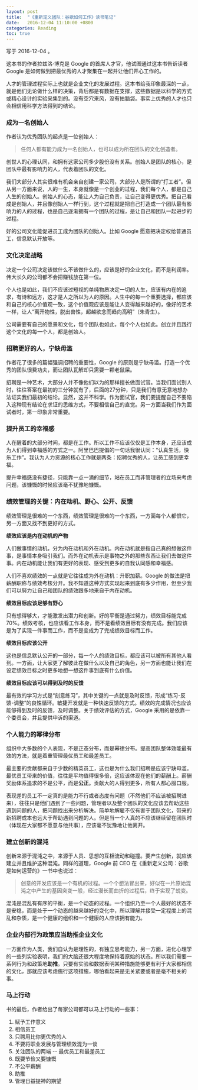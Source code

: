 ```yaml
---
layout: post
title:  "《重新定义团队：谷歌如何工作》读书笔记"
date:   2016-12-04 11:10:00 +0800
categories: Reading
toc: true
---
```


写于 2016-12-04 。

这本书的作者拉兹洛·博克是 Google 的首席人才官，他试图通过这本书告诉读者 Google 是如何做到把最优秀的人才聚集在一起并让他们开心工作的。

人才的管理过程实际上也就是企业文化的发展过程。这本书给我印象最深的一点，就是他们无论做什么样的决策，背后都是有数据在支撑，这些数据是以科学的方式或精心设计的实验采集到的。没有空穴来风，没有拍脑袋。事实上优秀的人才也只会相信用科学方法得到的结论。

### 成为一名创始人

作者认为优秀团队的起点是一位创始人：

> 任何人都有能力成为一名创始人，也可以成为所在团队的文化创造者。

创世人的心理认同，和拥有这家公司多少股份没有关系。创始人是团队的核心，是团队中最有影响力的人，代表着团队的文化。

我们大部分人其实很难有机会亲自创建一家公司，大部分人是所谓的“打工者”。但从另一方面来说，人的一生，本身就像是一个创业的过程，我们每个人，都是自己人生的创始人。创始人的心态，能让人为自己负责，让自己变得更优秀。把自己看成是创始人，并且像创始人一样行到，这个过程就是把自己打造成一个团队最有影响力的人的过程，也是自己逐渐拥有一个团队的过程，是让自己和团队一起进步的过程。

好的公司文化能促进员工成为团队的创始人。比如 Google 愿意把决定权给普通员工，信息默认开放等。

### 文化决定战略

决定一个公司决定该做什么不该做什么的，应该是好的企业文化，而不是利润率。伟大长久的公司都不会把赚钱放在第一位。

个人也是如此，我们不应该过短视的单纯物质决定一切的人生，应该有内在的追求，有诗和远方，这才是人之所以为人的原因。人生中的每一个重要选择，都应该和自己的核心价值观一致，这个价值观应该是能让人变得越来越好的，像好的艺术一样，让人“离开物性，脱出兽性，超越欲念而趋向高明”（朱青生）。

公司需要有自己的愿景和文化，每个团队也如此，每个个人也如此。创立并且践行这个文化的每一个人，都是创始人。

### 招聘更好的人，宁缺毋滥

作者花了很多的篇幅强调招聘的重要性，Google 的原则是宁缺毋滥。打造一个优秀的团队很费功夫，而让团队瓦解却只需要一颗老鼠屎。

招聘是一种艺术，大部分人并不像他们以为的那样擅长做面试官。当我们面试别人时，往往答案在最初的三分钟就有了，后面的27分钟，只是我们有意无意地想办法证实我们最初的结论。显然，这并不科学。作为面试官，我们要提醒自己不要陷入这种现有结论在求证的思维方式，不要相信自己的直觉。另一方面当我们作为面试者时，第一印象非常重要。

### 提升员工的幸福感

人在醒着的大部分时间，都是在工作。所以工作不应该仅仅是工作本身，还应该成为人们得到幸福感的方式之一。阿里巴巴提倡的一句话我很认同：“认真生活，快乐工作”。我认为人力资源的核心工作就是两条：招聘优秀的人，让员工感到更幸福。

提升幸福感没有捷径，只能靠一点一滴的细节，站在员工而非管理者的立场来考虑问题，该慷慨的时候应该毫不犹豫地慷慨。

### 绩效管理的关键：内在动机、野心、公开、反馈

绩效管理是很难的一个东西，绩效管理是很难的一个东西，一方面每个人都恨它，另一方面又找不到更好的方式。

**绩效应该是内在动机的产物**

人们做事情的动机，分为内在动机和外在动机。内在动机就是指自己真的想做这件事，是事情本身吸引我们。而外在动机表示是事物之外的那些东西让我们去做这件事。内在动机能让我们有更好的表现、感受到更多的自我认同感和幸福感。

人们不喜欢绩效的一点就是它往往成为外在动机：升职加薪。Google 的做法是把薪酬职称与绩效考核分开。我不知道这种方式实现起来到底有多少作用，但至少我们可以努力让自己和团队的绩效跟多地来自于内在动机。

**绩效目标应该足够有野心**

只有想得够大，才能激发出潜力和创新。好的平衡是通过努力，绩效目标能完成70%。绩效考核，也应该看工作本身，而不是看绩效目标有没有完成。我们应该是为了实现一件事而工作，而不是变成为了完成绩效目标而工作。

**绩效目标应该公开**

这也是信息默认公开的一部分，每一个人的绩效目标，都应该可以被所有其他人看到。一方面，让大家更了解彼此在做什么以及自己的角色，另一方面也能让我们在设定绩效目标之时更多地想一想这件事到底有什么价值。

**绩效目标应该可以得到及时的反馈**

最有效的学习方式是“刻意练习”，其中关键的一点就是及时反馈，形成“练习-反馈-调整”的良性循环。敏捷开发就是一种快速反馈的方式。绩效的完成情况也应该能够得到及时的反馈，及时调整。关于绩效评估的方式，Google 采用的是依靠一个委员会，并且提供申诉的渠道。


### 个人能力的幂律分布

组织中大多数的个人表现，不是正态分布，而是幂律分布。提高团队整体效能最有效的方法，就是着重管理最优员工和最差员工。

最主要的贡献都来自于少数的精英员工，这也是为什么我们招聘是应该宁缺毋滥。最优员工带来的价值，往往是平均值得很多倍，这应该体现在他们的薪酬上。薪酬奖励体系追求的不是公平，而是**公正**。贡献大的人得到更多，所有人都心服口服。

表现差的员工不一定真的是能力不行或者态度有问题（不然他们不应该被招聘进来），往往只是他们遇到了一些问题，管理者以及整个团队的文化应该去帮助这些遇到问题的人，把问题找出来分析解决。简单地解雇不仅有害于团队文化，带来的新招聘成本也远大于帮助遇到问题的人。但是当一个人真的不应该继续留在团队时（体现在大家都不愿意与他共事），应该毫不犹豫地让他离开。


### 建立创新的混沌

创新来源于混沌之中，来源于人员、思想的互相流动和碰撞。要产生创新，就应该建立并且维护这种混沌。同样的道理，Google 前 CEO 在《重新定义公司：谷歌是如何运营的》一书中也说过：

> 创意的开发应该是一个有机的过程。一个个想法冒出来，好似在一片原始混沌之中产生的基因突变一般，经过漫长而曲折的过程后，终于实现了蜕变。

混沌是混乱有有序的平衡，是一个动态的过程。一个组织乃至一个人最好的状态不是安稳，而是处于一个动态的越来越好的变化中，所以理解并接受一定程度上的混乱和杂质，是一个健康的组织和一个健康的人应该拥有能力。

### 企业内部行为政策应当助推企业文化

一方面作为人类，我们自认为是理性的，有独立思考能力，另一方面，进化心理学的一些列实验表明，我们的大脑还很大程度地保持着原始的状态。所以我们需要一系列行为和政策地**助推**。只要有实验和数据表明某种措施能够更有利于大家都相信的文化，那就应该考虑施行这项措施，哪怕看起来是无关紧要或者是毫不相关的事。

### 马上行动

书的最后，作者给出了每家公司都可以马上行动的一些事：

1. 赋予工作意义
2. 相信员工
3. 只聘用比你更优秀的人
4. 不要将职业发展与管理绩效混为一谈
5. 关注团队的两端 -- 最优员工和最差员工
6. 既要节俭又要慷慨
7. 不公平薪酬
8. 助推
9. 管理日益提神的期望
